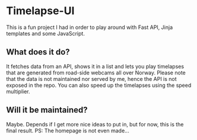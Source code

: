 # Timelapse-UI
This is a fun project I had in order to play around with Fast API, Jinja templates and some JavaScript.

## What does it do?
It fetches data from an API, shows it in a list and lets you play timelapses that are generated from road-side webcams all over Norway. Please note that the data is not maintained nor served by me, hence the API is not exposed in the repo.
You can also speed up the timelapses using the speed multiplier.

## Will it be maintained? 
Maybe. Depends if I get more nice ideas to put in, but for now, this is the final result. PS: The homepage is not even made... 


